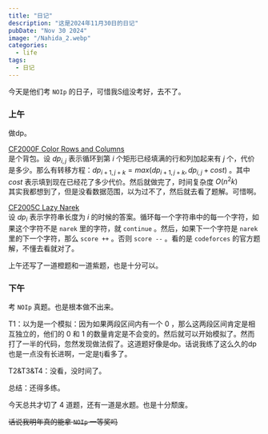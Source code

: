 ```yaml
---
title: "日记"
description: "这是2024年11月30日的日记"
pubDate: "Nov 30 2024"
image: "/Nahida_2.webp"
categories:
  - life
tags:
  - 日记
---
```


今天是他们考 `NOIp` 的日子，可惜我S组没考好，去不了。

### 上午
做dp。

<a href = "http://codeforces.com/problemset/problem/2000/F" target = "_blank">CF2000F Color Rows and Columns</a>  
是个背包。设 $dp_{i,j}$ 表示循环到第 $i$ 个矩形已经填满的行和列加起来有 $j$ 个，代价是多少。那么有转移方程：$dp_{i + 1,j + k} = max(dp_{i + 1,j + k},dp_{i,j} + cost)$ 。其中 $cost$ 表示填到现在已经花了多少代价。然后就做完了，时间复杂度 $O(n^2k)$  
其实我都想到了，但是没看数据范围，以为过不了，然后就去看了题解。可惜啊。

<a href = "https://codeforces.com/problemset/problem/2005/C" target = "_blank">CF2005C Lazy Narek</a>  
设 $dp_i$ 表示字符串长度为 $i$ 的时候的答案。循环每一个字符串中的每一个字符，如果这个字符不是 `narek` 里的字符，就 `continue` 。然后，如果下一个字符是 `narek` 里的下一个字符，那么 `score ++` 。否则 `score --` 。看的是 `codeforces` 的官方题解，不懂去看就对了。

上午还写了一道橙题和一道紫题，也是十分可以。

### 下午
考 `NOIp` 真题。也是根本做不出来。

T1：以为是一个模拟：因为如果两段区间内有一个 $0$ ，那么这两段区间肯定是相互独立的，他们的 $0$ 和 $1$ 的数量肯定是不会变的。然后就可以开始模拟了。然而打了一半的代码，忽然发现做法假了。这道题好像是dp。话说我练了这么久的dp也是一点没有长进啊，一定是tj看多了。

T2&T3&T4：没看，没时间了。

总结：还得多练。

今天总共才切了 $4$ 道题，还有一道是水题。也是十分颓废。

~~话说我明年真的能拿 `NOIp` 一等奖吗~~